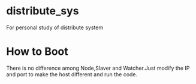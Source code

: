 # distribute_sys
For personal study of distribute system

How to Boot
==============

There is no difference among Node,Slaver and Watcher.Just modify the IP and port to make the host different and run the code.
